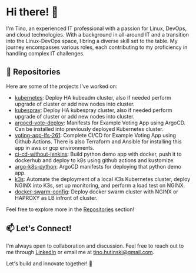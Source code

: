 # Hi there! 👋

I'm Tino, an experienced IT professional with a passion for Linux, DevOps, and cloud technologies. With a background in all-around IT and a transition into the Linux-DevOps space, I bring a diverse skill set to the table. My journey encompasses various roles, each contributing to my proficiency in handling complex IT challenges.

## 📂 Repositories

Here are some of the projects I've worked on:

- [kubernetes](https://github.com/tinhutins/kubernetes): Deploy HA kubeadm cluster, also if needed perform upgrade of cluster or add new nodes into cluster.
- [kubespray](https://github.com/tinhutins/kubespray): Deploy HA kubespray cluster, also if needed perform upgrade of cluster or add new nodes into cluster.
- [argocd-vote-deploy](https://github.com/tinhutins/argocd-vote-deploy): Manifests for Example Voting App using ArgoCD. Can be installed into previously deployed Kubernetes cluster.
- [voting-app-lfs-261](https://github.com/tinhutins/voting-app-lfs261): Complete CI/CD for Example Voting App using Github Actions. There is also Terraform and Ansible for installing this app in aws or gcp environments.
- [ci-cd-without-jenkins](https://github.com/tinhutins/ci-cd-without-jenkins): Build python demo app with docker, push it to dockerhub and deploy to k8s using github actions and kustomize.
- [argo-k8s-python](https://github.com/tinhutins/argo-k8s-python): ArgoCD manifests for deploying that python demo app.
- [k3s](https://github.com/tinhutins/k3s): Automate the deployment of a local K3s Kubernetes cluster, deploy NGINX into K3s, set up monitoring, and perform a load test on NGINX.
- [docker-swarm-config](https://github.com/tinhutins/docker-swarm-config): Deploy docker swarm cluster with NGINX or HAPROXY as LB infront of cluster.

Feel free to explore more in the [Repositories](https://github.com/tinhutins?tab=repositories) section!

## 📫 Let's Connect!

I'm always open to collaboration and discussion. Feel free to reach out to me through [LinkedIn](https://www.linkedin.com/in/tino-hutinski/) or email me at tino.hutinski@gmail.com.

Let's build and innovate together! 🚀

<!--
**tinhutins/tinhutins** is a ✨ _special_ ✨ repository because its `README.md` (this file) appears on your GitHub profile.

Here are some ideas to get you started:

- 🔭 I’m currently working on ...
- 🌱 I’m currently learning ...
- 👯 I’m looking to collaborate on ...
- 🤔 I’m looking for help with ...
- 💬 Ask me about ...
- 📫 How to reach me: ...
- 😄 Pronouns: ...
- ⚡ Fun fact: ...
-->
